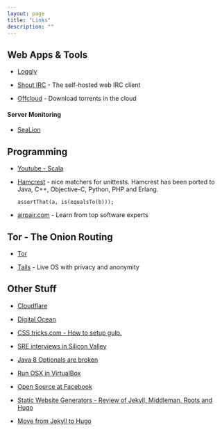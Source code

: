```yaml
---
layout: page
title: "Links"
description: ""
---
```






## Web Apps &amp; Tools

* [Loggly](http://loggly.com)

* [Shout IRC](http://shout-irc.com/) - The self-hosted web IRC client

* [Offcloud](https://offcloud.com/) - Download torrents in the cloud


#### Server Monitoring 

* [SeaLion](https://sealion.com/)



## Programming

* [Youtube - Scala](https://www.youtube.com/watch?v=DzFt0YkZo8M)

* [Hamcrest](https://code.google.com/p/hamcrest/) - nice matchers for unittests.
   Hamcrest has been ported to Java, C++, Objective-C, Python, PHP and Erlang.

  ``` assertThat(a, is(equalsTo(b))); ``` 


* [airpair.com](https://www.airpair.com/software-experts) - Learn from top software experts


## Tor - The Onion Routing

* [Tor](https://www.torproject.org/)

* [Tails](https://tails.boum.org/) - Live OS with privacy and anonymity







## Other Stuff

 
* [Cloudflare](https://www.cloudflare.com)
* [Digital Ocean](https://www.digitalocean.com)
 
 
* [CSS tricks.com - How to setup gulp.](https://css-tricks.com/gulp-for-beginners/) 




* [SRE interviews in Silicon Valley](http://blog.marc-seeger.de/2015/05/01/sre-interviews-in-silicon-valley/)

* [Java 8 Optionals are broken](https://developer.atlassian.com/blog/2015/08/optional-broken/)

* [Run OSX in VirtualBox](http://www.macbreaker.com/2015/01/virtualbox-yosemite-zone.html)

* [Open Source at Facebook](https://code.facebook.com/posts/463284987129903/oscon-2015-how-facebook-open-sources-at-scale/)

* [Static Website Generators - Review of Jekyll, Middleman, Roots and Hugo](https://www.smashingmagazine.com/2015/11/static-website-generators-jekyll-middleman-roots-hugo-review/)

* [Move from Jekyll to Hugo](https://gohugo.io/tutorials/migrate-from-jekyll/)
